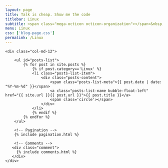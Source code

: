 ```yaml
---
layout: page
title: Talk is cheap. Show me the code 
titlebar: Linux
subtitle: <span class="mega-octicon octicon-organization"></span>&nbsp;&nbsp; 用漫画讲故事
menu: Linux
css: ['blog-page.css']
permalink: /Linux
---
```


<div class="row">

    <div class="col-md-12">

        <ul id="posts-list">
            {% for post in site.posts %}
                {% if post.category=='Linux' %}
                <li class="posts-list-item">
                    <div class="posts-content">
                        <span class="posts-list-meta">{{ post.date | date: "%Y-%m-%d" }}</span>
                        <a class="posts-list-name bubble-float-left" href="{{ site.url }}{{ post.url }}">{{ post.title }}</a>
                        <span class='circle'></span>
                    </div>
                </li>
                {% endif %}
            {% endfor %}
        </ul> 

        <!-- Pagination -->
        {% include pagination.html %}

        <!-- Comments -->
       <div class="comment">
         {% include comments.html %}
       </div>
    </div>

</div>
<script>
    $(document).ready(function(){

        // Enable bootstrap tooltip
        $("body").tooltip({ selector: '[data-toggle=tooltip]' });

    });
</script>